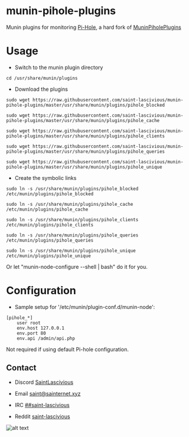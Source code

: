 # munin-pihole-plugins

Munin plugins for monitoring [Pi-Hole](https://github.com/pi-hole/pi-hole), a hard fork of [MuninPiholePlugins](https://github.com/Rauks/MuninPiholePlugins)

# Usage
* Switch to the munin plugin directory
```
cd /usr/share/munin/plugins
```

* Download the plugins
```
sudo wget https://raw.githubusercontent.com/saint-lascivious/munin-pihole-plugins/master/usr/share/munin/plugins/pihole_blocked
```
```
sudo wget https://raw.githubusercontent.com/saint-lascivious/munin-pihole-plugins/master/usr/share/munin/plugins/pihole_cache
```
```
sudo wget https://raw.githubusercontent.com/saint-lascivious/munin-pihole-plugins/master/usr/share/munin/plugins/pihole_clients
```
```
sudo wget https://raw.githubusercontent.com/saint-lascivious/munin-pihole-plugins/master/usr/share/munin/plugins/pihole_queries
```
```
sudo wget https://raw.githubusercontent.com/saint-lascivious/munin-pihole-plugins/master/usr/share/munin/plugins/pihole_unique
```

* Create the symbolic links
```
sudo ln -s /usr/share/munin/plugins/pihole_blocked /etc/munin/plugins/pihole_blocked
```
```
sudo ln -s /usr/share/munin/plugins/pihole_cache /etc/munin/plugins/pihole_cache
```
```
sudo ln -s /usr/share/munin/plugins/pihole_clients /etc/munin/plugins/pihole_clients
```
```
sudo ln -s /usr/share/munin/plugins/pihole_queries /etc/munin/plugins/pihole_queries
```
```
sudo ln -s /usr/share/munin/plugins/pihole_unique /etc/munin/plugins/pihole_unique
```

Or let "munin-node-configure --shell | bash" do it for you.

# Configuration
* Sample setup for '/etc/munin/plugin-conf.d/munin-node':
```
[pihole_*]
    user root
    env.host 127.0.0.1
    env.port 80
    env.api /admin/api.php
```

Not required if using default Pi-hole configuration.

## Contact
* Discord
[SaintLascivious](https://discord.gg/NC7taVyn)

* Email
saint@sainternet.xyz

* IRC
[##saint-lascivious](https://webchat.freenode.net/##saint-lascivious)

* Reddit
[saint-lascivious](https://www.reddit.com/user/saint-lascivious)

![alt text][logo]

[logo]:https://vignette.wikia.nocookie.net/pokemon/images/7/76/265Wurmple.png "Using the spikes on its rear end, Wurmple peels the bark off trees and feeds on the sap that oozes out. This Pokémon's feet are tipped with suction pads that allow it to cling to glass without slipping."
